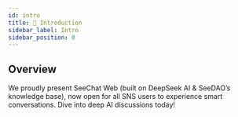 ```yaml
---
id: intro
title: 💬 Introduction
sidebar_label: Intro
sidebar_position: 0
---
```


## Overview

We proudly present SeeChat Web (built on DeepSeek AI & SeeDAO’s knowledge base), now open for all SNS users to experience smart conversations. Dive into deep AI discussions today!
